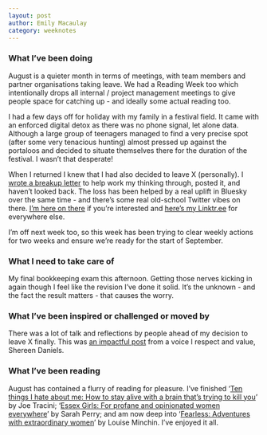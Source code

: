 ```yaml
---
layout: post
author: Emily Macaulay
category: weeknotes
---
```

### What I’ve been doing
August is a quieter month in terms of meetings, with team members and partner organisations taking leave.  We had a Reading Week too which intentionally drops all internal / project management meetings to give people space for catching up - and ideally some actual reading too.

I had a few days off for holiday with my family in a festival field.  It came with an enforced digital detox as there was no phone signal, let alone data.  Although a large group of teenagers managed to find a very precise spot (after some very tenacious hunting) almost pressed up against the portaloos and decided to situate themselves there for the duration of the festival. I wasn’t that desperate!

When I returned I knew that I had also decided to leave X (personally). I [wrote a breakup letter](https://emilyjmacaulay.wordpress.com/2024/08/14/my-breakup-letter-to-x/) to help work my thinking through, posted it, and haven’t looked back.  The loss has been helped by a real uplift in Bluesky over the same time - and there’s some real old-school Twitter vibes on there. [I’m here on there](https://bsky.app/profile/emilyjmacaulay.bsky.social) if you’re interested and [here’s my Linktr.ee](Linktr.ee) for everywhere else.

I’m off next week too, so this week has been trying to clear weekly actions for two weeks and ensure we’re ready for the start of September.

### What I need to take care of
My final bookkeeping exam this afternoon. Getting those nerves kicking in again though I feel like the revision I’ve done it solid. It’s the unknown - and the fact the result matters - that causes the worry.

### What I’ve been inspired or challenged or moved by
There was a lot of talk and reflections by people ahead of my decision to leave X finally.  This was [an impactful post](https://www.linkedin.com/feed/update/urn:li:activity:7229213044881399808/) from a voice I respect and value, Shereen Daniels.

### What I’ve been reading
August has contained a flurry of reading for pleasure. I’ve finished ‘[Ten things I hate about me: How to stay alive with a brain that’s trying to kill you](https://www.hachette.co.uk/titles/joe-tracini/ten-things-i-hate-about-me/9781398705937/)’ by Joe Tracini; ‘[Essex Girls: For profane and opinionated women everywhere](https://serpentstail.com/work/essex-girls/)’ by Sarah Perry; and am now deep into ‘[Fearless: Adventures with extraordinary women](https://www.bloomsbury.com/uk/fearless-9781399401197/)’ by Louise Minchin. I’ve enjoyed it all.